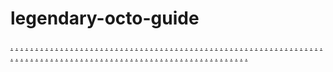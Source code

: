 # legendary-octo-guide
<a href="https://dailyflares.com/">.</a>
<a href="https://ms-45.weebly.com/">.</a>
<a href="https://ms-46.weebly.com/">.</a>
<a href="https://ms-47.weebly.com/">.</a>
<a href="https://ms-48.weebly.com/">.</a>
<a href="https://ms-49.weebly.com/">.</a>
<a href="https://ms-50.weebly.com/">.</a>
<a href="https://ms-51.weebly.com/">.</a>
<a href="https://ms-52.weebly.com/">.</a>
<a href="https://ms-53.weebly.com/">.</a>
<a href="https://ms-54.weebly.com/">.</a>
<a href="https://ms-70.weebly.com/">.</a>
<a href="https://ms-71.weebly.com/">.</a>
<a href="https://ms-72.weebly.com/">.</a>
<a href="https://ms-73.weebly.com/">.</a>
<a href="https://ms-74.weebly.com/">.</a>
<a href="https://ms-75.weebly.com/">.</a>
<a href="https://ms-76.weebly.com/">.</a>
<a href="https://ms-77.weebly.com/">.</a>
<a href="https://ms-78.weebly.com/">.</a>
<a href="https://ms-79.weebly.com/">.</a>
<a href="https://ms-80.weebly.com/">.</a>
<a href="https://ms-81.weebly.com/">.</a>
<a href="https://ms-82.weebly.com/">.</a>
<a href="https://ms-83.weebly.com/">.</a>
<a href="https://ms-84.weebly.com/">.</a>
<a href="https://ms-85.weebly.com/">.</a>
<a href="http://ms-86.weebly.com/">.</a>
<a href="https://ms-87.weebly.com/">.</a>
<a href="https://ms-88.weebly.com/">.</a>
<a href="https://ms-89.weebly.com/">.</a>
<a href="https://frsp-91.weebly.com/">.</a>
<a href="https://frsp-92.weebly.com/">.</a>
<a href="https://frsp-93.weebly.com/">.</a>
<a href="https://frsp-94.weebly.com/">.</a>
<a href="https://frsp-95.weebly.com/">.</a>
<a href="https://frsp-96.weebly.com/">.</a>
<a href="https://frsp-97.weebly.com/">.</a>
<a href="https://frsp-98.weebly.com/">.</a>
<a href="https://frsp-99.weebly.com/">.</a>
<a href="https://frsp-100.weebly.com/">.</a>
<a href="https://xlsv1.weebly.com/">.</a>
<a href="https://xlsv2.weebly.com/">.</a>
<a href="https://xlsv3.weebly.com/">.</a>
<a href="https://xlsv4.weebly.com/">.</a>
<a href="http://xlsv5.weebly.com/">.</a>
<a href="https://xlsv6.weebly.com/">.</a>
<a href="https://xlsv7.weebly.com/">.</a>
<a href="https://xlsv8.weebly.com/">.</a>
<a href="https://xlsv9.weebly.com/">.</a>
<a href="https://xlsv10.weebly.com/">.</a>
<a href="https://ms-120.weebly.com/">.</a>
<a href="https://ms-121.weebly.com/">.</a>
<a href="https://ms-122.weebly.com/">.</a>
<a href="https://ms-123s.weebly.com/">.</a>
<a href="https://ms-124.weebly.com/">.</a>
<a href="https://ms-125.weebly.com/">.</a>
<a href="https://ms-126.weebly.com/">.</a>
<a href="https://ms-127.weebly.com/">.</a>
<a href="https://ms-128.weebly.com/">.</a>
<a href="https://ms-129.weebly.com/">.</a>
<a href="https://ms-146.weebly.com/">.</a>
<a href="https://ms-147.weebly.com/">.</a>
<a href="https://ms-148.weebly.com/">.</a>
<a href="https://ms-149.weebly.com/">.</a>
<a href="https://ms-150.weebly.com/">.</a>
<a href="https://ms-151.weebly.com/">.</a>
<a href="https://ms-152.weebly.com/">.</a>
<a href="https://ms-153.weebly.com/">.</a>
<a href="https://ms-154.weebly.com/">.</a>
<a href="https://ms-155.weebly.com/">.</a>
<a href="https://ms-181.weebly.com/">.</a>
<a href="https://ms-182.weebly.com/">.</a>
<a href="https://ms-183.weebly.com/">.</a>
<a href="https://ms-184.weebly.com/">.</a>
<a href="https://ms-185.weebly.com/">.</a>
<a href="https://ms-186.weebly.com/">.</a>
<a href="https://ms-187.weebly.com/">.</a>
<a href="https://ms-188.weebly.com/">.</a>
<a href="https://ms-189.weebly.com/">.</a>
<a href="https://ms-190.weebly.com/">.</a>
<a href="https://ms-161.weebly.com/">.</a>
<a href="https://ms-162.weebly.com/">.</a>
<a href="https://ms-163.weebly.com/">.</a>
<a href="https://ms-164.weebly.com/">.</a>
<a href="https://ms-165.weebly.com/">.</a>
<a href="https://ms-166.weebly.com/">.</a>
<a href="https://ms-167.weebly.com/">.</a>
<a href="https://ms-168.weebly.com/">.</a>
<a href="https://ms-169.weebly.com/">.</a>
<a href="https://ms-170.weebly.com/">.</a>
<a href="https://ms-261.weebly.com/">.</a>
<a href="https://ms-262.weebly.com/">.</a>
<a href="https://ms-263.weebly.com/">.</a>
<a href="https://ms-264.weebly.com/">.</a>
<a href="https://ms-265.weebly.com/">.</a>
<a href="https://ms-266.weebly.com/">.</a>
<a href="https://ms-267.weebly.com/">.</a>
<a href="https://ms-268.weebly.com/">.</a>
<a href="https://ms-269.weebly.com/">.</a>
<a href="https://ms-270.weebly.com/">.</a>
<a href="https://ms-241.weebly.com/">.</a>
<a href="https://ms-242.weebly.com/">.</a>
<a href="https://ms-243.weebly.com/">.</a>
<a href="https://ms-244.weebly.com/">.</a>
<a href="https://ms-245.weebly.com/">.</a>
<a href="https://ms-246.weebly.com/">.</a>
<a href="https://ms-247.weebly.com/">.</a>
<a href="https://ms-248.weebly.com/">.</a>
<a href="https://ms-249.weebly.com/">.</a>
<a href="https://ms-250.weebly.com/">.</a>
